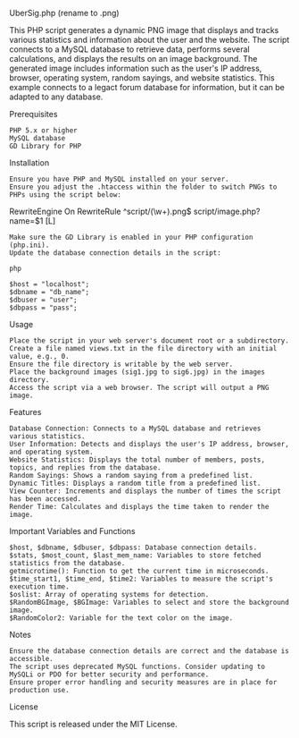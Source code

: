UberSig.php (rename to .png)

This PHP script generates a dynamic PNG image that displays and tracks various statistics and information about the user and the website. The script connects to a MySQL database to retrieve data, performs several calculations, and displays the results on an image background. 
The generated image includes information such as the user's IP address, browser, operating system, random sayings, and website statistics. This example connects to a legact forum database for information, but it can be adapted to any database.

Prerequisites

    PHP 5.x or higher
    MySQL database
    GD Library for PHP

Installation

    Ensure you have PHP and MySQL installed on your server.
    Ensure you adjust the .htaccess within the folder to switch PNGs to PHPs using the script below:

RewriteEngine On
RewriteRule ^script/(\w+)\.png$ script/image.php?name=$1 [L]

    Make sure the GD Library is enabled in your PHP configuration (php.ini).
    Update the database connection details in the script:

    php

    $host = "localhost";
    $dbname = "db_name";
    $dbuser = "user";
    $dbpass = "pass";

Usage

    Place the script in your web server's document root or a subdirectory.
    Create a file named views.txt in the file directory with an initial value, e.g., 0.
    Ensure the file directory is writable by the web server.
    Place the background images (sig1.jpg to sig6.jpg) in the images directory.
    Access the script via a web browser. The script will output a PNG image.

Features

    Database Connection: Connects to a MySQL database and retrieves various statistics.
    User Information: Detects and displays the user's IP address, browser, and operating system.
    Website Statistics: Displays the total number of members, posts, topics, and replies from the database.
    Random Sayings: Shows a random saying from a predefined list.
    Dynamic Titles: Displays a random title from a predefined list.
    View Counter: Increments and displays the number of times the script has been accessed.
    Render Time: Calculates and displays the time taken to render the image.

Important Variables and Functions

    $host, $dbname, $dbuser, $dbpass: Database connection details.
    $stats, $most_count, $last_mem_name: Variables to store fetched statistics from the database.
    getmicrotime(): Function to get the current time in microseconds.
    $time_start1, $time_end, $time2: Variables to measure the script's execution time.
    $oslist: Array of operating systems for detection.
    $RandomBGImage, $BGImage: Variables to select and store the background image.
    $RandomColor2: Variable for the text color on the image.

Notes

    Ensure the database connection details are correct and the database is accessible.
    The script uses deprecated MySQL functions. Consider updating to MySQLi or PDO for better security and performance.
    Ensure proper error handling and security measures are in place for production use.

License

This script is released under the MIT License.
